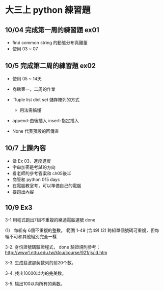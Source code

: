# 大三上 python 練習題

## 10/04 完成第一周的練習題 ex01
* find common string 的動態分布真難董
* 使用 03 ~ 07

## 10/5  完成第二周的練習題 ex02
* 使用 05 ~ 14天
* 商館第一，二周的作業

* `Tuple list dict set 儲存陣列的方式
  * 用法需搞懂`
  
* append-由後插入 insert-指定插入 
* None 代表預設的回傳直

## 10/7 上課內容
* 做 Ex 03，進度進度
* 字串加密是考試的方向
* 看老師的參考答案和 ch05後半
* 商管和 python 015 days
* 在電腦教室考，可以準備自己的電腦
* 要跑出內容



## 10/9 Ex3
3-1 用程式跑出7組不重複的樂透電腦選號 done

 (1） 每組有 6個不重複的整數， 範圍 1-49 (含49)
 (2)  跨組單個號碼可重複，但每組不可和其他組別完全一樣
 
3-2. 身份證號碼驗證程式， done
驗證規則參考：http://www1.nttu.edu.tw/klou/course/921/js/id.htm

3-3. 生成斐波那契数列的前20个数。

3-4. 找出10000以内的完美数。

3-5. 输出100以内所有的素数。
